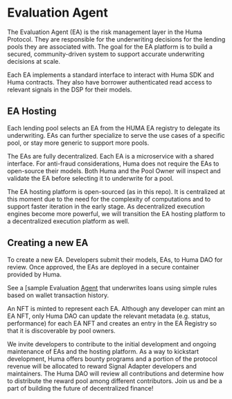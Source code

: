 # Evaluation Agent

The Evaluation Agent (EA) is the risk management layer in the Huma Protocol. They are responsible for the underwriting decisions for the lending pools they are associated with. The goal for the EA platform is to build a secured, community-driven system to support accurate underwriting decisions at scale.

Each EA implements a standard interface to interact with Huma SDK and Huma contracts. They also have borrower authenticated read access to relevant signals in the DSP for their models.

## EA Hosting

Each lending pool selects an EA from the HUMA EA registry to delegate its underwriting. EAs can further specialize to serve the use cases of a specific pool, or stay more generic to support more pools.

The EAs are fully decentralized. Each EA is a microservice with a shared interface. For anti-fraud considerations, Huma does not require the EAs to open-source their models. Both Huma and the Pool Owner will inspect and validate the EA before selecting it to underwrite for a pool.

The EA hosting platform is open-sourced (as in this repo). It is centralized at this moment due to the need for the complexity of computations and to support faster iteration in the early stage. As decentralized execution engines become more powerful, we will transition the EA hosting platform to a decentralized execution platform as well.

## Creating a new EA

To create a new EA. Developers submit their models, EAs, to Huma DAO for review. Once approved, the EAs are deployed in a secure container provided by Huma.

See a [sample Evaluation [Agent](https://github.com/00labs/huma-underwriter-eth-txns) that underwrites loans using simple rules based on wallet transaction history.

An NFT is minted to represent each EA. Although any developer can mint an EA NFT, only Huma DAO can update the relevant metadata (e.g. status, performance) for each EA NFT and creates an entry in the EA Registry so that it is discoverable by pool owners.

We invite developers to contribute to the initial development and ongoing maintenance of EAs and the hosting platform. As a way to kickstart development, Huma offers bounty programs and a portion of the protocol revenue will be allocated to reward Signal Adapter developers and maintainers. The Huma DAO will review all contributions and determine how to distribute the reward pool among different contributors. Join us and be a part of building the future of decentralized finance!
